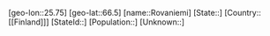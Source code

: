 ﻿---
location: [66.5,25.75]
type: City
tags:
- geo/City


SpocWebEntityId: 33806
isDeleted: false
confidential: public

---
[geo-lon::25.75]
[geo-lat::66.5]
[name::Rovaniemi]
[State::]
[Country::[[Finland]]]
[StateId::]
[Population::]
[Unknown::]

